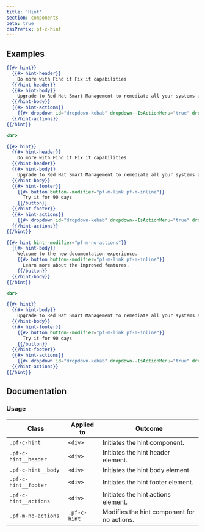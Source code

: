 ```yaml
---
title: 'Hint'
section: components
beta: true
cssPrefix: pf-c-hint
---
```


## Examples
```hbs title=Default-with-header
{{#> hint}}
  {{#> hint-header}}
    Do more with Find it Fix it capabilities
  {{/hint-header}}
  {{#> hint-body}}
    Upgrade to Red Hat Smart Management to remediate all your systems across regions and geographies.
  {{/hint-body}}
  {{#> hint-actions}}
    {{#> dropdown id="dropdown-kebab" dropdown--IsActionMenu="true" dropdown-toggle--modifier="pf-m-plain" dropdown--HasKebabIcon="true" aria-label="Actions"}}{{/dropdown}}
  {{/hint-actions}}
{{/hint}}

<br>

{{#> hint}}
  {{#> hint-header}}
    Do more with Find it Fix it capabilities
  {{/hint-header}}
  {{#> hint-body}}
    Upgrade to Red Hat Smart Management to remediate all your systems across regions and geographies.
  {{/hint-body}}
  {{#> hint-footer}}
    {{#> button button--modifier="pf-m-link pf-m-inline"}}
      Try it for 90 days
    {{/button}}
  {{/hint-footer}}
  {{#> hint-actions}}
    {{#> dropdown id="dropdown-kebab" dropdown--IsActionMenu="true" dropdown-toggle--modifier="pf-m-plain" dropdown--HasKebabIcon="true" aria-label="Actions"}}{{/dropdown}}
  {{/hint-actions}}
{{/hint}}
```

```hbs title=Default-with-no-header
{{#> hint hint--modifier="pf-m-no-actions"}}
  {{#> hint-body}}
    Welcome to the new documentation experience.
    {{#> button button--modifier="pf-m-link pf-m-inline"}}
      Learn more about the improved features.
    {{/button}}
  {{/hint-body}}
{{/hint}}

<br>

{{#> hint}}
  {{#> hint-body}}
    Upgrade to Red Hat Smart Management to remediate all your systems across regions and geographies.
  {{/hint-body}}
  {{#> hint-footer}}
    {{#> button button--modifier="pf-m-link pf-m-inline"}}
      Try it for 90 days
    {{/button}}
  {{/hint-footer}}
  {{#> hint-actions}}
    {{#> dropdown id="dropdown-kebab" dropdown--IsActionMenu="true" dropdown-toggle--modifier="pf-m-plain" dropdown--HasKebabIcon="true" aria-label="Actions"}}{{/dropdown}}
  {{/hint-actions}}
{{/hint}}
```

## Documentation


### Usage
| Class | Applied to | Outcome |
| -- | -- | -- |
| `.pf-c-hint` | `<div>` | Initiates the hint component. |
| `.pf-c-hint__header` | `<div>` | Initiates the hint header element. |
| `.pf-c-hint__body` | `<div>` | Initiates the hint body element. |
| `.pf-c-hint__footer` | `<div>` | Initiates the hint footer element. |
| `.pf-c-hint__actions` | `<div>` | Initiates the hint actions element. |
| `.pf-m-no-actions` | `.pf-c-hint` | Modifies the hint component for no actions. |
